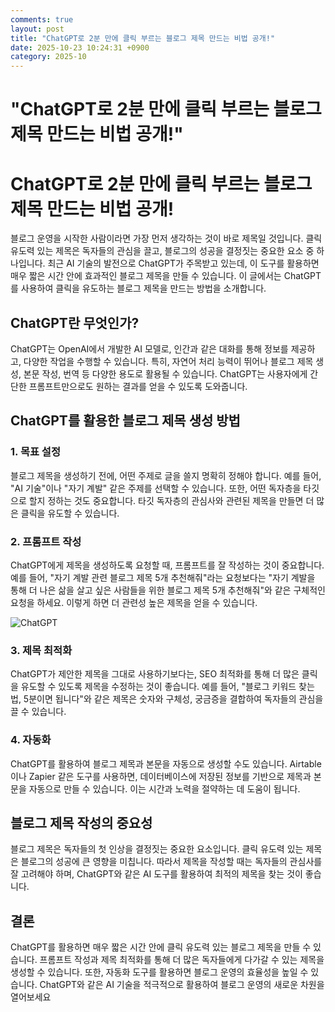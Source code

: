 ```yaml
---
comments: true
layout: post
title: "ChatGPT로 2분 만에 클릭 부르는 블로그 제목 만드는 비법 공개!"
date: 2025-10-23 10:24:31 +0900
category: 2025-10
---
```


# "ChatGPT로 2분 만에 클릭 부르는 블로그 제목 만드는 비법 공개!"

# ChatGPT로 2분 만에 클릭 부르는 블로그 제목 만드는 비법 공개!

블로그 운영을 시작한 사람이라면 가장 먼저 생각하는 것이 바로 제목일 것입니다. 클릭 유도력 있는 제목은 독자들의 관심을 끌고, 블로그의 성공을 결정짓는 중요한 요소 중 하나입니다. 최근 AI 기술의 발전으로 ChatGPT가 주목받고 있는데, 이 도구를 활용하면 매우 짧은 시간 안에 효과적인 블로그 제목을 만들 수 있습니다. 이 글에서는 ChatGPT를 사용하여 클릭을 유도하는 블로그 제목을 만드는 방법을 소개합니다.

## ChatGPT란 무엇인가?

ChatGPT는 OpenAI에서 개발한 AI 모델로, 인간과 같은 대화를 통해 정보를 제공하고, 다양한 작업을 수행할 수 있습니다. 특히, 자연어 처리 능력이 뛰어나 블로그 제목 생성, 본문 작성, 번역 등 다양한 용도로 활용될 수 있습니다. ChatGPT는 사용자에게 간단한 프롬프트만으로도 원하는 결과를 얻을 수 있도록 도와줍니다.

## ChatGPT를 활용한 블로그 제목 생성 방법

### 1. 목표 설정
블로그 제목을 생성하기 전에, 어떤 주제로 글을 쓸지 명확히 정해야 합니다. 예를 들어, "AI 기술"이나 "자기 계발" 같은 주제를 선택할 수 있습니다. 또한, 어떤 독자층을 타깃으로 할지 정하는 것도 중요합니다. 타깃 독자층의 관심사와 관련된 제목을 만들면 더 많은 클릭을 유도할 수 있습니다.

### 2. 프롬프트 작성
ChatGPT에게 제목을 생성하도록 요청할 때, 프롬프트를 잘 작성하는 것이 중요합니다. 예를 들어, "자기 계발 관련 블로그 제목 5개 추천해줘"라는 요청보다는 "자기 계발을 통해 더 나은 삶을 살고 싶은 사람들을 위한 블로그 제목 5개 추천해줘"와 같은 구체적인 요청을 하세요. 이렇게 하면 더 관련성 높은 제목을 얻을 수 있습니다.

![ChatGPT](https://images.unsplash.com/photo-1712002641088-1191ef635cf2?crop=entropy&cs=tinysrgb&fit=max&fm=jpg&ixid=M3w4MTk5NDN8MHwxfHNlYXJjaHwxfHxDaGF0R1BUfGVufDB8fHx8MTc2MTE4MjY2MXww&ixlib=rb-4.1.0&q=80&w=400)

### 3. 제목 최적화
ChatGPT가 제안한 제목을 그대로 사용하기보다는, SEO 최적화를 통해 더 많은 클릭을 유도할 수 있도록 제목을 수정하는 것이 좋습니다. 예를 들어, "블로그 키워드 찾는 법, 5분이면 됩니다"와 같은 제목은 숫자와 구체성, 궁금증을 결합하여 독자들의 관심을 끌 수 있습니다.

### 4. 자동화
ChatGPT를 활용하여 블로그 제목과 본문을 자동으로 생성할 수도 있습니다. Airtable이나 Zapier 같은 도구를 사용하면, 데이터베이스에 저장된 정보를 기반으로 제목과 본문을 자동으로 만들 수 있습니다. 이는 시간과 노력을 절약하는 데 도움이 됩니다.

## 블로그 제목 작성의 중요성

블로그 제목은 독자들의 첫 인상을 결정짓는 중요한 요소입니다. 클릭 유도력 있는 제목은 블로그의 성공에 큰 영향을 미칩니다. 따라서 제목을 작성할 때는 독자들의 관심사를 잘 고려해야 하며, ChatGPT와 같은 AI 도구를 활용하여 최적의 제목을 찾는 것이 좋습니다.

## 결론
ChatGPT를 활용하면 매우 짧은 시간 안에 클릭 유도력 있는 블로그 제목을 만들 수 있습니다. 프롬프트 작성과 제목 최적화를 통해 더 많은 독자들에게 다가갈 수 있는 제목을 생성할 수 있습니다. 또한, 자동화 도구를 활용하면 블로그 운영의 효율성을 높일 수 있습니다. ChatGPT와 같은 AI 기술을 적극적으로 활용하여 블로그 운영의 새로운 차원을 열어보세요